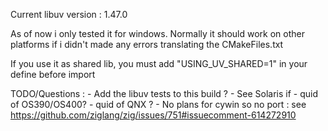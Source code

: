  Current libuv version : 1.47.0

 As of now i only tested it for windows.
 Normally it should work on other platforms if i didn't made
 any errors translating the CMakeFiles.txt

 If you use it as shared lib, you must add "USING_UV_SHARED=1"
 in your define before import

 TODO/Questions :
     - Add the libuv tests to this build ?
     - See Solaris if
     - quid of OS390/OS400?
     - quid of QNX ?
     - No plans for cywin so no port : see https://github.com/ziglang/zig/issues/751#issuecomment-614272910
